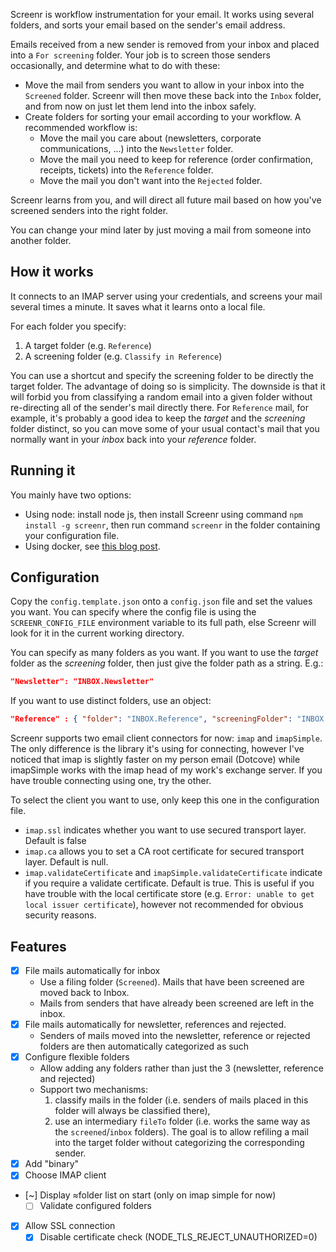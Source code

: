 Screenr is workflow instrumentation for your email. It works using several folders, and sorts your email based on the sender's email address.

Emails received from a new sender is removed from your inbox and placed into a `For screening` folder. Your job is to screen those senders occasionally, and determine what to do with these:
- Move the mail from senders you want to allow in your inbox into the `Screened` folder. Screenr will then move these back into the `Inbox` folder, and from now on just let them lend into the inbox safely.
- Create folders for sorting your email according to your workflow. A recommended workflow is:
  - Move the mail you care  about (newsletters, corporate communications, ...) into the `Newsletter` folder.
  - Move the mail you need to keep for reference (order confirmation, receipts, tickets) into the `Reference` folder.
  - Move the mail you don't want into the `Rejected` folder.

Screenr learns from you, and will direct all future mail based on how you've screened senders into the right folder.

You can change your mind later by just moving a mail from someone into another folder.

## How it works

It connects to an IMAP server using your credentials, and screens your mail several times a minute. It saves what it learns onto a local file.

For each folder you specify:
1. A target folder (e.g. `Reference`)
2. A screening folder (e.g. `Classify in Reference`)

You can use a shortcut and specify the screening folder to be directly the target folder. The advantage of doing so is simplicity. The downside is that it will forbid you from classifying a random email into a given folder without re-directing all of the sender's mail directly there. For `Reference` mail, for example, it's probably a good idea to keep the _target_ and the _screening_ folder distinct, so you can move some of your usual contact's mail that you normally want in your _inbox_ back into your _reference_ folder.

## Running it

You mainly have two options:
- Using node: install node js, then install Screenr using command `npm install -g screenr`, then run command `screenr` in the folder containing your configuration file.
- Using docker, see [this blog post](https://feval.ca/posts/screenr).

## Configuration

Copy the `config.template.json` onto a `config.json` file and set the values you want. You can specify where the config file is using the `SCREENR_CONFIG_FILE` environment variable to its full path, else Screenr will look for it in the current working directory.

You can specify as many folders as you want. If you want to use the _target_ folder as the _screening_ folder, then just give the folder path as a string. E.g.:

```json
"Newsletter": "INBOX.Newsletter"
```

If you want to use distinct folders, use an object:

```json
"Reference" : { "folder": "INBOX.Reference", "screeningFolder": "INBOX.FileIn.Reference" }
```

Screenr supports two email client connectors for now: `imap` and `imapSimple`. The only difference is the library it's using for connecting, however I've noticed that imap is slightly faster on my person email (Dotcove) while imapSimple works with the imap head of my work's exchange server. If you have trouble connecting using one, try the other.

To select the client you want to use, only keep this one in the configuration file. 

- `imap.ssl` indicates whether you want to use secured transport layer. Default is false
- `imap.ca` allows you to set a CA root certificate for secured transport layer. Default is null.
- `imap.validateCertificate` and `imapSimple.validateCertificate` indicate if you require a validate certificate. Default is true. This is useful if you have trouble with the local certificate store (e.g. `Error: unable to get local issuer certificate`), however not recommended for obvious security reasons.

## Features

- [x] File mails automatically for inbox
  - Use a filing folder (`Screened`). Mails that have been screened are moved back to Inbox.
  - Mails from senders that have already been screened are left in the inbox.
- [x] File mails automatically for newsletter, references and rejected.
  - Senders of mails moved into the newsletter, reference or rejected folders are then automatically categorized as such
- [x] Configure flexible folders
  - Allow adding any folders rather than just the 3 (newsletter, reference and rejected)
  - Support two mechanisms: 
    1. classify mails in the folder (i.e. senders of mails placed in this folder will always be classified there),
    2. use an intermediary `fileTo` folder (i.e. works the same way as the `screened`/`inbox` folders). The goal is to allow refiling a mail into the target folder without categorizing the corresponding sender.
- [x] Add "binary"
- [x] Choose IMAP client
- [~] Display ≈folder list on start (only on imap simple for now)
  - [ ] Validate configured folders
- [x] Allow SSL connection
  - [x] Disable certificate check (NODE_TLS_REJECT_UNAUTHORIZED=0)